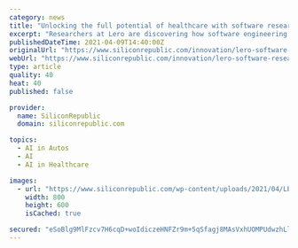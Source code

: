 ```yaml
---
category: news
title: "Unlocking the full potential of healthcare with software research at Lero"
excerpt: "Researchers at Lero are discovering how software engineering can help healthcare catch up to the digital age. Our world is one where healthcare revolutions come in many forms. Penicillin, insulin, vaccination,"
publishedDateTime: 2021-04-09T14:40:00Z
originalUrl: "https://www.siliconrepublic.com/innovation/lero-software-research-healthcare"
webUrl: "https://www.siliconrepublic.com/innovation/lero-software-research-healthcare"
type: article
quality: 40
heat: 40
published: false

provider:
  name: SiliconRepublic
  domain: siliconrepublic.com

topics:
  - AI in Autos
  - AI
  - AI in Healthcare

images:
  - url: "https://www.siliconrepublic.com/wp-content/uploads/2021/04/LERO-Marti-ULH-004.jpg"
    width: 800
    height: 600
    isCached: true

secured: "eSoBlg9MlFzcv7H6cqD+woIdiczeHNFZr9m+5qSfagj8MAsVxhUOMPUdwzhLlpBcHo7fd1V+4S90BYfvCx/f284vk1Ol3gMNqIpaMlslrRDfIgs/wTdhV1cJ8nFm39yxHWXz7lgq3iJaJmFbEW8YCpXed4MHsVp9Tn+tIU65Sr90Ola2QVPZjridZeoaj49cIHenmTdXFcyMmU2mZwSwuX68nb96W51HNHyPN+3cFBdTtCwxMwQtZVMFL6WYB/Duievom7bzCO79MXQ77GygduNKh3OFCmo3NLU1cJTWwTftkoY6PtyWoRA3p9kGCN0o82zXFmtUXQGVHV0kU+NCYlL+ThcrXqRhxfPULKmmymc=;cz0ASCWIy1vBzYagv1ZuZQ=="
---
```


